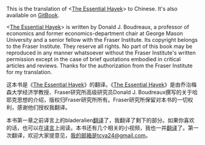 This is the translation of <[The Essential Hayek](http://www.essentialhayek.org/)> to Chinese. It's also available on [GitBook](https://tcya.gitbooks.io/the-essential-hayek-translation/content/).

<[The Essential Hayek](http://www.essentialhayek.org/)> is written by Donald J. Boudreaux, a professor of economics and former economics-department chair at George Mason University and a senior fellow with the Fraser Institute. Its copyright belongs to the Fraser Institute. They reserve all rights. No part of this book may be reproduced in any manner whatsoever without the Fraser Institute's written permission except in the case of brief quotations embodied in critical articles and reviews. Thanks for the authorization from the Fraser Institute for my translation.

这本书是《[The Essential Hayek](http://www.essentialhayek.org/)》的翻译。《[The Essential Hayek](http://www.essentialhayek.org/)》是由乔治梅森大学经济学教授、Fraser研究所高级研究员Donald J. Boudreaux撰写的关于哈耶克思想的介绍，版权归Fraser研究所所有。Fraser研究所保留对本书的一切权利，感谢他们授权我翻译。

本书第一章之前译言上的bladeralien[翻译](http://article.yeeyan.org/view/82674/467835)了，我翻译了剩下的部分。如果你喜欢的话，也可以在[译言](http://user.yeeyan.org/articles/575168/translation)上阅读。本书还有几个相关的小视频，我也一并[翻译](http://search.bilibili.com/all?keyword=essential+hayek)了。第一次翻译，欢迎大家提意见，我的邮箱是tcya24@gmail.com。
